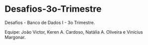 # Desafios-3o-Trimestre
Desafios - Banco de Dados I - 3o Trimestre.

Equipe: João Victor, Keren A. Cardoso, Natália A. Oliveira e Vinícius Margonar.
